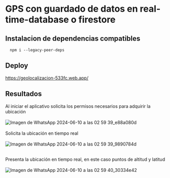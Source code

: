 # GPS con guardado de datos en real-time-database o firestore

## Instalacion de dependencias compatibles
```
  npm i --legacy-peer-deps
```
## Deploy

https://geolocalizacion-533fc.web.app/

## Resultados
Al iniciar el aplicativo solicita los permisos necesarios para adquirir la ubicación
</br></br>
![Imagen de WhatsApp 2024-06-10 a las 02 59 39_e88a080d](https://github.com/Miguel-Paredes/Segunda-evaluaci-n/assets/117743091/238f78ca-c9ec-48b7-997b-4471baa48443)
</br></br>
Solicita la ubicación en tiempo real
</br></br>
![Imagen de WhatsApp 2024-06-10 a las 02 59 39_9890784d](https://github.com/Miguel-Paredes/Segunda-evaluaci-n/assets/117743091/3a59851f-f4cb-48b6-8936-f94b89514370)
</br></br>

Presenta la ubicación en tiempo real, en este caso puntos de altitud y latitud
</br></br>
![Imagen de WhatsApp 2024-06-10 a las 02 59 40_30334e42](https://github.com/Miguel-Paredes/Segunda-evaluaci-n/assets/117743091/bb1f095f-0121-4a6e-85f6-f5e8e28a9602)
</br></br>
